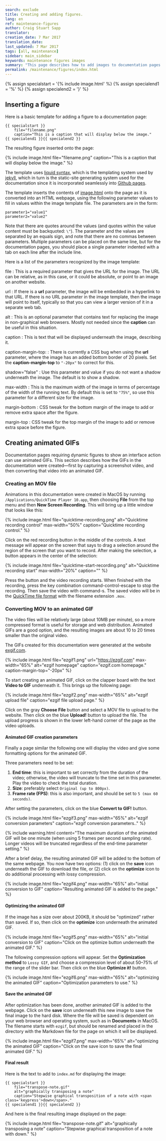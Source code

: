```yaml
---
search: exclude
title: Creating and adding figures.
lang: en
ref: maintenance-figures
author: Craig Stuart Sapp
translator: 
creation_date: 7 Mar 2017
translation_date: 
last_updated: 7 Mar 2017
tags: [all, maintenance]
sidebar: main_sidebar
keywords: maintenance figures images
summary: "This page describes how to add images to documentation pages and how to create animated GIFs."
permalink: /maintenance/figures/index.html
---
```


{% assign specialstart = '{% include image.html' %}
{% assign specialend1 = '%' %}
{% assign specialend2 = '}' %}

## Inserting a figure ##

Here is a basic template for adding a figure to a documentation page:

```liquid
{{ specialstart }}
	file="filename.png"
	caption="This is a caption that will display below the image."
{{ specialend1 }}{{ specialend2 }}
```

The resulting figure inserted onto the page:

{% include image.html
	file="filename.png"
	caption="This is a caption that will display below the image."
%}

The template uses [liquid syntax](https://shopify.github.io/liquid),
which is the templating system used by [jekyll](https://jekyllrb.com),
which in turn is the static-site generating system used for the
documentation since it is incorporated seamlessly into [Github
pages](https://help.github.com/articles/using-jekyll-as-a-static-site-generator-with-github-pages).

The template inserts the contents of [image.html](https://github.com/humdrum-tools/vhv-documentation/blob/gh-pages/_includes/image.html) onto the page as it is
converted into an HTML webpage, using the following parameter values to
fill in values within the image template file.  The parameters are in the
form:

```liquid
parameter1="value1"
parameter2="value2"
```

Note that there are quotes around the values (and quotes within the value
content must be backquoted: `\"`).  The parameter and the values are separated by
an equals sign, and note that there are no commas between parameters.  Multiple
parameters can be placed on the same line, but for the documentation pages, you
should place a single parameter indented with a tab on each line after the
include line.

Here is a list of the parameters recognized by the image template:

file
: This is a required parameter that gives the URL for the image.  The URL can be relative, as in this case, or it could be absolute, or point to an image on another website.

url
: If there is a **url** parameter, the image will be embedded in a hyperlink to that URL.  If there is no URL parameter in the image template, then the image will point to itself, typically so that you can view a larger version of it in a separate web tab.

alt
: This is an optional parameter that contains text for replacing the image in non-graphical web browsers.  Mostly not needed since the **caption** can be useful in this situation.

caption
: This is text that will be displayed underneath the image, describing it.

caption-margin-top:
: There is currently a CSS bug when using the **url** parameter, where the image has an added bottom border of 20 pixels. Set the **caption-margin-top** to `"-20px"` to correct for this.

shadow="false"
: Use this parameter and value if you do not want a shadow underneath the image.  The default is to show a shadow.

max-width
: This is the maximum width of the image in terms of percentage of the width of the running text.  By default this is set to `"75%"`, so use this parameter for a different size for the image.

margin-bottom
: CSS tweak for the bottom margin of the image to add or remove extra space after the figure.

margin-top
: CSS tweak for the top margin of the image to add or remove extra space before the figure.




## Creating animated GIFs ##

Documentation pages requiring dynamic figures to show an interface
action can use animated GIFs.  This section describes how the GIFs in the
documentation were created&mdash;first by capturing a screenshot video, and then
converting that video into an animated GIF.

### Creating an MOV file ###

Animations in this documentation were created in MacOS by running
`/Applications/QuickTime Player 10.app`, then choosing
**File** from the top menu and then **New Screen Recording**.  This will bring
up a little window that looks like this:

{% include image.html
	file="quicktime-recording.png"
	alt="Quicktime recording control"
	max-width="50%"
	caption="Quicktime recording control."
%}

Click on the red recording button in the middle of the controls.
A text message will appear on the screen that says to drag a selection
around the region of the screen that you want to record.  After making
the selection, a button appears in the center of the selection:

{% include image.html
	file="quicktime-start-recording.png"
	alt="Quicktime recording start"
	max-width="20%"
	caption=""
%}

Press the button and the video recording starts.  When finished with the
recording, press the key combination 
<span class="keypress">command-control-escape</span> to stop the recording.
Then save the video with 
<span class="keypress">command-s</span>.
The saved video will be in the
[QuickTime file format](https://en.wikipedia.org/wiki/QuickTime_File_Format) with
the filename extension `.mov`.


### Converting MOV to an animated GIF ###

The video files will be relatively large (about 10MB per minute), so a more
compressed format is useful for storage and web distribution.  Animated GIFs
are a good option, and the resulting images are about 10 to 20 times smaller
than the original video.


The GIFs created for this documentation
were generated at the website [exgif.com](https://ezgif.com).

{% include image.html
	file="ezgif1.png"
	url="https://ezgif.com"
	max-width="65%"
	alt="ezgif homepage"
	caption="ezgif.com homepage."
	caption-margin-top="-20px"
%}

To start creating an animated GIF, click on the clapper board with the text
**Video to GIF** underneath it.  This brings up the following page:

{% include image.html
	file="ezgif2.png"
	max-width="65%"
	alt="ezgif upload file"
	caption="ezgif file upload page."
%}

Click on the gray **Choose File** button and select a MOV file to upload
to the website.  Then click on the blue **Upload!** button to upload
the file.  The upload progress is shown in the lower
left-hand corner of the page as the video uploads.

#### Animated GIF creation parameters ####


Finally a page similar the following one will display
the video and give some formatting options for the animated GIF.

Three parameters need to be set:


1. **End time**: this is important to set correctly from the duration of the video; otherwise, the video will truncate to the time set in this parameter.  Play the video to check the total duration.
1. **Size**: preferably select `Original (up to 800px)`.
1. **Frame rate (FPS)**: this is also important, and should be set to `5 (max 60 seconds)`.

After setting the parameters, click on the blue **Convert to GIF!** button.


{% include image.html
	file="ezgif3.png"
	max-width="65%"
	alt="ezgif conversion parameters"
	caption="ezgif conversion parameters.."
%}


{% include warning.html
	content="The maximum duration of the animated GIF will be one minute (when using 5 frames per second sampling rate).  Longer videos will be truncated regardless of the end-time parameter setting."
%}



After a brief delay, the resulting animated GIF will be added to the bottom of the
same webpage.  You now have two options: (1) click on the **save** icon underneath
the GIF to download the file, or (2) click on the **optimize** icon to do
additional processing with lossy compression.


{% include image.html
	file="ezgif4.png"
	max-width="65%"
	alt="initial conversion to GIF"
	caption="Resulting animated GIF is added to the page."
%}

#### Optimizing the animated GIF ####

If the image has a size over about 200KB, it should be "optimized" rather
than saved.  If so, then click on the **optimize** icon
underneath the animated GIF.

{% include image.html
	file="ezgif5.png"
	max-width="65%"
	alt="initial conversion to GIF"
	caption="Click on the optimize button underneath the animated GIF."
%}

The following compression options will appear. 
Set the **Optimization method** to `Lossy GIF`, and choose a compression level
of about 50&ndash;75% of the range of the slider bar.  Then click on the 
blue **Optimize it!** button.

{% include image.html
	file="ezgif6.png"
	max-width="65%"
	alt="optimizing the animated GIF"
	caption="Optimization parameters to use."
%}

#### Save the animated GIF ####

After optimization has been done, another animated GIF is added
to the webpage.  Click on the **save** icon underneath this new
image to save the final image to the hard disk.  Where the file
will be saved is dependent on your web browser and operating system, such as
in **Documents** in MacOS.  The filename starts with `ezgif`, but should be
renamed and placed in the directory with the Markdown file for the 
page on which it will be displayed.

{% include image.html
	file="ezgif7.png"
	max-width="65%"
	alt="optimizing the animated GIF"
	caption="Click on the save icon to save the final animated GIF."
%}

#### Final result #####

Here is the text to add to `index.md` for displaying the image:

```liquid
{{ specialstart }}
	file="transpose-note.gif"
	alt="graphically transposing a note"
	caption="Stepwise graphical transposition of a note with <span class='keypress'>down</span>."
{{ specialend1 }}{{ specialend2 }}
```

And here is the final resulting image displayed on the page:

{% include image.html
	file="transpose-note.gif"
	alt="graphically transposing a note"
	caption="Stepwise graphical transposition of a note with <span class='keypress'>down</span>."
%}



